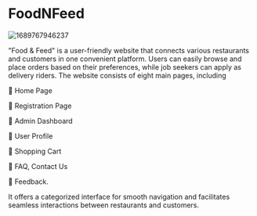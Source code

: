 # FoodNFeed
![1689767946237](https://github.com/gayathrip2000/FoodNFedd-IWT-Project/assets/99193625/dd1913a5-3094-41f2-975d-2762303fe1b8)


"Food & Feed" is a user-friendly website that connects various restaurants and customers in one convenient platform. Users can easily browse and place orders based on their preferences, while job seekers can apply as delivery riders. The website consists of eight main pages, 
including 




📎 Home Page

📎 Registration Page

📎 Admin Dashboard

📎 User Profile

📎 Shopping Cart

📎 FAQ, Contact Us

📎 Feedback. 

It offers a categorized interface for smooth navigation and facilitates seamless interactions between restaurants and customers.
